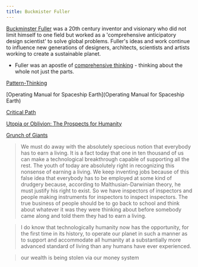 ```yaml
---
title: Buckmister Fuller
---
```


[Buckminster Fuller](https://www.bfi.org/) was a 20th century inventor and visionary who did not limit himself to one field but worked as a 'comprehensive anticipatory design scientist' to solve global problems. Fuller's ideas and work continue to influence new generations of designers, architects, scientists and artists working to create a sustainable planet.

- Fuller was an apostle of [comprehensive thinking](http://encyclopedia.uia.org/en/strategy/208262) - thinking about the whole not just the parts. 

[Pattern-Thinking](https://www.amazon.com/R-Buckminster-Fuller-Pattern-Thinking/dp/3037786094/ref=sr_1_2?crid=2IV7M8VML0IKO&dchild=1&keywords=buckminster+fuller&qid=1627244574&sprefix=buckmi%2Caps%2C231&sr=8-2)

[Operating Manual for Spaceship Earth](Operating Manual for Spaceship Earth)

[Critical Path](https://www.amazon.com/Critical-Path-Kiyoshi-Kuromiya/dp/0312174918/ref=sr_1_4?crid=2IV7M8VML0IKO&dchild=1&keywords=buckminster+fuller&qid=1627244574&sprefix=buckmi%2Caps%2C231&sr=8-4)

[Utopia or Oblivion: The Prospects for Humanity](https://www.amazon.com/Utopia-Oblivion-Prospects-Buckminster-Fuller/dp/3037786221/ref=sr_1_6?crid=2IV7M8VML0IKO&dchild=1&keywords=buckminster+fuller&qid=1627244574&sprefix=buckmi%2Caps%2C231&sr=8-6)

[Grunch of Giants](https://www.amazon.com/Grunch-of-Giants-audiobook/dp/B0743KZ1PM/ref=sr_1_7?crid=2IV7M8VML0IKO&dchild=1&keywords=buckminster+fuller&qid=1627244574&sprefix=buckmi%2Caps%2C231&sr=8-7)

> We must do away with the absolutely specious notion that everybody has to earn a living. It is a fact today that one in ten thousand of us can make a technological breakthrough capable of supporting all the rest. The youth of today are absolutely right in recognizing this nonsense of earning a living. We keep inventing jobs because of this false idea that everybody has to be employed at some kind of drudgery because, according to Malthusian-Darwinian theory, he must justify his right to exist. So we have inspectors of inspectors and people making instruments for inspectors to inspect inspectors. The true business of people should be to go back to school and think about whatever it was they were thinking about before somebody came along and told them they had to earn a living.

> I do know that technologically humanity now has the opportunity, for the first time in its history, to operate our planet in such a manner as to support and accommodate all humanity at a substantially more advanced standard of living than any humans have ever experienced.

> our wealth is being stolen via our money system
